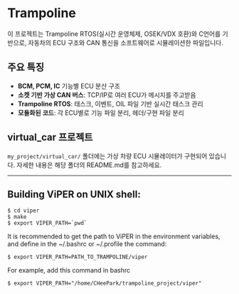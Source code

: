 # Trampoline


이 프로젝트는 Trampoline RTOS(실시간 운영체제, OSEK/VDX 호환)와 C언어를 기반으로, 자동차의 ECU 구조와 CAN 통신을 소프트웨어로 시뮬레이션한 파일입니다.

## 주요 특징
- **BCM, PCM, IC** 기능별 ECU 분산 구조
- **소켓 기반 가상 CAN 버스**: TCP/IP로 여러 ECU가 메시지를 주고받음
- **Trampoline RTOS**: 태스크, 이벤트, OIL 파일 기반 실시간 태스크 관리
- **모듈화된 코드**: 각 ECU별로 기능 파일 분리, 헤더/구현 파일 분리

## virtual_car 프로젝트
`my_project/virtual_car/` 폴더에는 가상 차량 ECU 시뮬레이터가 구현되어 있습니다. 
자세한 내용은 해당 폴더의 README.md를 참고하세요.

---
## Building ViPER on UNIX shell:
```
$ cd viper
$ make
$ export VIPER_PATH=`pwd`
```
It is recommended to get the path to ViPER in the environment variables, and define in the ~/.bashrc or ~/.profile the command:

```
$ export VIPER_PATH=PATH_TO_TRAMPOLINE/viper
```

For example, add this command in bashrc
```
$ export VIPER_PATH="/home/CHeePark/trampoline_project/viper"

```
